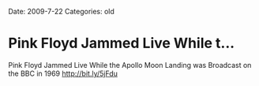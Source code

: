Date: 2009-7-22
Categories: old

# Pink Floyd Jammed Live While t...

Pink Floyd Jammed Live While the Apollo Moon Landing was Broadcast on the BBC in 1969 <a href="http://bit.ly/5jFdu" rel="nofollow">http://bit.ly/5jFdu</a>
